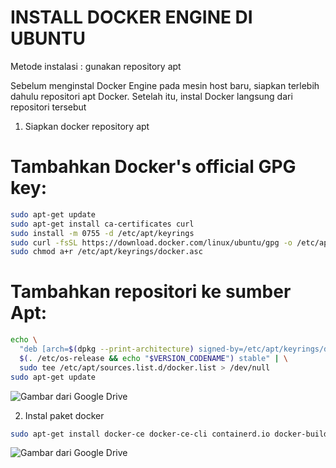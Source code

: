 # INSTALL DOCKER ENGINE DI UBUNTU
Metode instalasi : gunakan repository apt

Sebelum menginstal Docker Engine pada mesin host baru, siapkan terlebih dahulu repositori apt Docker. Setelah itu, instal Docker langsung dari repositori tersebut

1.	Siapkan docker repository apt
# Tambahkan  Docker's official GPG key:
```bash
sudo apt-get update
sudo apt-get install ca-certificates curl
sudo install -m 0755 -d /etc/apt/keyrings
sudo curl -fsSL https://download.docker.com/linux/ubuntu/gpg -o /etc/apt/keyrings/docker.asc
sudo chmod a+r /etc/apt/keyrings/docker.asc
```
# Tambahkan repositori ke sumber Apt:
```bash
echo \
  "deb [arch=$(dpkg --print-architecture) signed-by=/etc/apt/keyrings/docker.asc] https://download.docker.com/linux/ubuntu \
  $(. /etc/os-release && echo "$VERSION_CODENAME") stable" | \
  sudo tee /etc/apt/sources.list.d/docker.list > /dev/null
sudo apt-get update
```
![Gambar dari Google Drive](https://drive.google.com/file/d/1pc9xJzHXlNxnNYowJiaBw2FGIgRwebak/view?usp=sharing)

2.	Instal paket docker
```bash
sudo apt-get install docker-ce docker-ce-cli containerd.io docker-buildx-plugin docker-compose-plugin
```
![Gambar dari Google Drive](https://drive.google.com/file/d/1ebIAxptbWTtUlw5-Fd8uLVQohD7zUQmg/view?usp=sharing)

